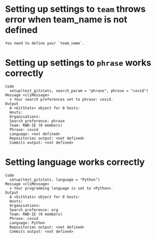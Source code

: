 # Setting up settings to `team` throws error when team_name is not defined

    You need to define your `team_name`.

# Setting up settings to `phrase` works correctly

    Code
      setup(test_gitstats, search_param = "phrase", phrase = "covid")
    Message <cliMessage>
      v Your search preferences set to phrase: covid.
    Output
      A <GitStats> object for 0 hosts:
      Hosts: 
      Organisations: 
      Search preference: phrase
      Team: RWD-IE (0 members)
      Phrase: covid
      Language: <not defined>
      Repositories output: <not defined>
      Commits output: <not defined>

# Setting language works correctly

    Code
      setup(test_gitstats, language = "Python")
    Message <cliMessage>
      v Your programming language is set to <Python>.
    Output
      A <GitStats> object for 0 hosts:
      Hosts: 
      Organisations: 
      Search preference: org
      Team: RWD-IE (0 members)
      Phrase: covid
      Language: Python
      Repositories output: <not defined>
      Commits output: <not defined>


